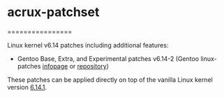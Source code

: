 # acrux-patchset
================

Linux kernel v6.14 patches including additional features:

- Gentoo Base, Extra, and Experimental patches v6.14-2 (Gentoo linux-patches [infopage](http://dev.gentoo.org/~mpagano/genpatches/) or [repository](https://gitweb.gentoo.org/proj/linux-patches.git))

These patches can be applied directly on top of the vanilla Linux kernel version [6.14.1](https://cdn.kernel.org/pub/linux/kernel/v6.x/linux-6.14.1.tar.xz).
